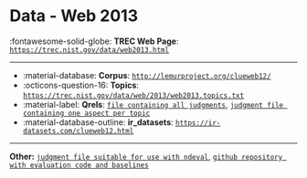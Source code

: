 # Data - Web 2013 

:fontawesome-solid-globe: **TREC Web Page**: [`https://trec.nist.gov/data/web2013.html`](https://trec.nist.gov/data/web2013.html)

---

- :material-database: **Corpus**: [`http://lemurproject.org/clueweb12/`](http://lemurproject.org/clueweb12/)
- :octicons-question-16: **Topics**: [`https://trec.nist.gov/data/web/2013/web2013.topics.txt`](https://trec.nist.gov/data/web/2013/web2013.topics.txt)
- :material-label: **Qrels**: [`file containing all judgments`](https://trec.nist.gov/data/web/2013/qrels.all.txt), [`judgment file containing one aspect per topic`](https://trec.nist.gov/data/web/2013/qrels.adhoc.txt)
- :material-database-outline: **ir_datasets**: [`https://ir-datasets.com/clueweb12.html`](https://ir-datasets.com/clueweb12.html)


---

**Other:** [`judgment file suitable for use with ndeval`](https://trec.nist.gov/data/web/2013/qrels.ndeval.txt), [`github repository with evaluation code and baselines`](http://github.com/trec-web/trec-web-2013)
